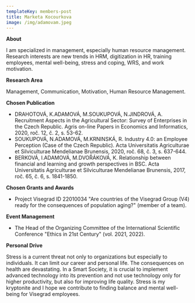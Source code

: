 ```yaml
---
templateKey: members-post
title: Marketa Kocourkova
image: /img/adamovam.jpeg
---
```

**A﻿bout**

I am specialized in management, especially human resource management. Research interests are new trends in HRM, digitization in HR, training employees, mental well-being, stress and coping, WRS, and work motivation.

**R﻿esearch Area**

Management, Communication, Motivation, Human Resource Management.

**C﻿hosen Publication**

* DRAHOTOVÁ, K.ADAMOVÁ, M.SOUKUPOVÁ, N.JINDROVÁ, A. Recruitment Aspects in the Agricultural Sector: Survey of Enterprises in the Czech Republic. Agris on-line Papers in Economics and Informatics, 2020, roč. 12, č. 2, s. 53-62.
* SOUKUPOVÁ, N.ADAMOVÁ, M.KRNINSKÁ, R. Industry 4.0: an Employee Perception (Case of the Czech Republic). Acta Universitatis Agriculturae et Silviculturae Mendelianae Brunensis, 2020, roč. 68, č. 3, s. 637-644.
* BERKOVÁ, I.ADAMOVÁ, M.DVOŘÁKOVÁ, K. Relationship between financial and learning and growth perspectives in BSC. Acta Universitatis Agriculturae et Silviculturae Mendelianae Brunensis, 2017, roč. 65, č. 6, s. 1841-1850.

**C﻿hosen Grants and Awards**

* Project Visegrad ID 22010034 "Are countries of the Visegrad Group (V4) ready for the consequences of population aging?" (member of a team).

**E﻿vent Management**

* The Head of the Organizing Committee of the International Scientific Conference "Ethics in 21st Century" (vol. 2021, 2022).

**P﻿ersonal Drive**

Stress is a current threat not only to organizations but especially to individuals. It can limit our career and personal life. The consequences on health are devastating. In a Smart Society, it is crucial to implement advanced technology into its prevention and not use technology only for higher productivity, but also for improving life quality. Stress is my kryptonite and I hope we contribute to finding balance and mental well-being for Visegrad employees.